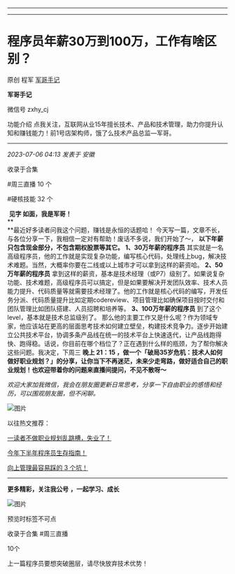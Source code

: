 ----------------------------------------
----------------------------------------
#  程序员年薪30万到100万，工作有啥区别？

原创 程军  [ 军哥手记 ](javascript:void\(0\);)

**军哥手记** ![]()

微信号 zxhy_cj

功能介绍 点我关注，互联网从业15年擅长技术、产品和技术管理，助力你提升认知和赚钱能力！前1号店架构师，饿了么技术产品总监—军哥。

____

_2023-07-06 04:13_ _发表于 安徽_

收录于合集

#周三直播 10 个

#硬核技能 32 个

​ **见字 如面，我是军哥！**  
 **  
**最近好多读者问我这个问题，赚钱是永恒的话题哈！ 今天写一篇，文章不长，与各位分享一下，我相信一定对有帮助！废话不多说，我们开始了～，
**以下年薪只包含现金部分，不包含期权股票等其它。** **1、30万年薪的程序员**
其实就是一名高级程序员，他的工作就是实现复杂功能，编写核心代码，处理线上bug，解决技术难题。当然，大概率你要在二线或以上城市才可以拿到这样的薪资哈。
**2、50万年薪的程序员**
拿到这样的薪资，基本是技术经理（或P7）级别了。如果说复杂功能、技术难题，高级程序员可以搞定，但是如果要解决开发团队效率、技术人员能力提升、代码质量等就需要技术经理了。他的工作就是核心代码的编写，开发任务分派、代码质量提升比如定期codereview、项目管理比如确保项目按时交付和团队管理比如团队搭建、人员招聘和培养等。
**3、100万年薪的程序员** 到了这个level，基本就是技术总监级别了。
那么他的主要工作又是什么呢？作为领域专家，他应该站在更高的层面思考技术如何建立壁垒，构建技术竞争力。逐步开始建立公共技术平台，协调多条产品线在统一的技术平台上快速迭代，让产品线跑得快、跑得稳。话说，你目前在哪个档位了？正在遇到什么样的瓶颈，为了帮你解决这些问题。我决定，下周三
**晚上 21：15
，做一个「破局35岁危机：技术人如何做好职业规划？」的分享，让你当下不再迷茫，未来少走弯路，做好适合自己的职业规划！也欢迎带着你的问题来直播间提问，不见不散呀～**
​

  

 _欢迎大家加我微信，我会在朋友圈更新日常思考，分享一下自由职业的感悟和经历，可以围观朋友圈，但不闲聊。_

![图片](https://mmbiz.qpic.cn/sz_mmbiz_gif/zoS8kK5mlOnwOuOhVhCFYfibVPiasWib5kNZLDhAHq4lRXa9OdpTbSR0Xicvib3LEVQogibXpib0fMtcAMeIatAoYic7icg/640?wx_fmt=gif&wxfrom=5&wx_lazy=1&wx_co=1)

  

以往热文推荐：

[一读者不做职业规划乱跳槽，失业了！](http://mp.weixin.qq.com/s?__biz=MzA3MDU2MjM4Ng==&mid=2247497823&idx=1&sn=0b000773e274dd1f210c6a955d8e6bd8&chksm=9f385f62a84fd67432391a77cf801f4da82c4269416b3bdd87ba09460f75434c9f36ad8f5bae&scene=21#wechat_redirect)  

[今年下半年程序员生存指南！](http://mp.weixin.qq.com/s?__biz=MzA3MDU2MjM4Ng==&mid=2247497810&idx=1&sn=cff00d9023d374fef23f9ce31d300018&chksm=9f385f6fa84fd679ec968c4063219a6be1ca9a108cee4ffd14a4aa7b7768d0d3f460e47b65b1&scene=21#wechat_redirect)  

[向上管理最容易踩的 3
个坑！](http://mp.weixin.qq.com/s?__biz=MzA3MDU2MjM4Ng==&mid=2247497791&idx=1&sn=28a48c9720d3e1c33a6605adcb73f275&chksm=9f385f02a84fd614693ce0ba0ac74adbc480cb73acede14038b1d2571737ffd14104235fa01d&scene=21#wechat_redirect)

  

* * *

  

 **更多精彩，关注我公号** **，一起学习、成长**

![图片](https://mmbiz.qpic.cn/mmbiz_png/b96CibCt70iaajvl7fD4ZCicMcjhXMp1v6UibM134tIsO1j5yqHyNhh9arj090oAL7zGhRJRq6cFqFOlDZMleLl4pw/640?wx_fmt=png)

预览时标签不可点

收录于合集 #周三直播

10个

上一篇程序员要想突破圈层，请尽快放弃技术优势！


